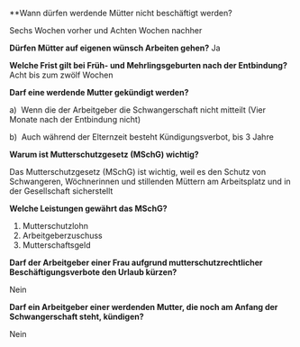 **Wann dürfen werdende Mütter nicht beschäftigt werden?

Sechs Wochen vorher und Achten Wochen nachher

**Dürfen Mütter auf eigenen wünsch Arbeiten gehen?** 
Ja

**Welche Frist gilt bei Früh- und Mehrlingsgeburten nach der Entbindung?**
Acht bis zum zwölf Wochen

**Darf eine werdende Mutter gekündigt werden?**

a)  Wenn die der Arbeitgeber die Schwangerschaft nicht mitteilt (Vier Monate nach der Entbindung nicht)

b)  Auch während der Elternzeit besteht Kündigungsverbot, bis 3 Jahre

**Warum ist Mutterschutzgesetz (MSchG) wichtig?**

Das Mutterschutzgesetz (MSchG) ist wichtig, weil es den Schutz von Schwangeren, Wöchnerinnen und stillenden Müttern am Arbeitsplatz und in der Gesellschaft sicherstellt


**Welche Leistungen gewährt das MSchG?**

1. Mutterschutzlohn
2. Arbeitgeberzuschuss
3. Mutterschaftsgeld

**Darf der Arbeitgeber einer Frau aufgrund mutterschutzrechtlicher Beschäftigungsverbote den Urlaub kürzen?**

Nein

**Darf ein Arbeitgeber einer werdenden Mutter, die noch am Anfang der Schwangerschaft steht, kündigen?**

Nein